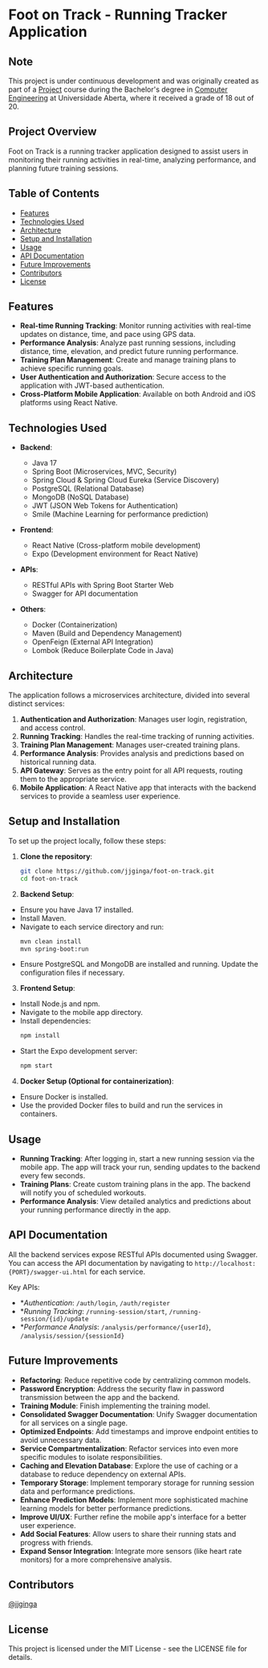 # Foot on Track - Running Tracker Application

## Note

This project is under continuous development and was originally created as part of a [Project](https://guiadoscursos.uab.pt/ucs/projeto-de-engenharia-informatica/?lang=en) course during the Bachelor's degree in [Computer Engineering](https://guiadoscursos.uab.pt/cursos/licenciatura-em-engenharia-informatica/?lang=en) at Universidade Aberta, where it received a grade of 18 out of 20.

## Project Overview

Foot on Track is a running tracker application designed to assist users in monitoring their running activities in real-time, analyzing performance, and planning future training sessions.

## Table of Contents

- [Features](#features)
- [Technologies Used](#technologies-used)
- [Architecture](#architecture)
- [Setup and Installation](#setup-and-installation)
- [Usage](#usage)
- [API Documentation](#api-documentation)
- [Future Improvements](#future-improvements)
- [Contributors](#contributors)
- [License](#license)

## Features

- **Real-time Running Tracking**: Monitor running activities with real-time updates on distance, time, and pace using GPS data.
- **Performance Analysis**: Analyze past running sessions, including distance, time, elevation, and predict future running performance.
- **Training Plan Management**: Create and manage training plans to achieve specific running goals.
- **User Authentication and Authorization**: Secure access to the application with JWT-based authentication.
- **Cross-Platform Mobile Application**: Available on both Android and iOS platforms using React Native.

## Technologies Used

- **Backend**: 
  - Java 17
  - Spring Boot (Microservices, MVC, Security)
  - Spring Cloud & Spring Cloud Eureka (Service Discovery)
  - PostgreSQL (Relational Database)
  - MongoDB (NoSQL Database)
  - JWT (JSON Web Tokens for Authentication)
  - Smile (Machine Learning for performance prediction)
  
- **Frontend**:
  - React Native (Cross-platform mobile development)
  - Expo (Development environment for React Native)

- **APIs**:
  - RESTful APIs with Spring Boot Starter Web
  - Swagger for API documentation

- **Others**:
  - Docker (Containerization)
  - Maven (Build and Dependency Management)
  - OpenFeign (External API Integration)
  - Lombok (Reduce Boilerplate Code in Java)

## Architecture

The application follows a microservices architecture, divided into several distinct services:

1. **Authentication and Authorization**: Manages user login, registration, and access control.
2. **Running Tracking**: Handles the real-time tracking of running activities.
3. **Training Plan Management**: Manages user-created training plans.
4. **Performance Analysis**: Provides analysis and predictions based on historical running data.
5. **API Gateway**: Serves as the entry point for all API requests, routing them to the appropriate service.
6. **Mobile Application**: A React Native app that interacts with the backend services to provide a seamless user experience.

## Setup and Installation

To set up the project locally, follow these steps:

1. **Clone the repository**:
   ```bash
   git clone https://github.com/jjginga/foot-on-track.git
   cd foot-on-track
2. **Backend Setup**:
  - Ensure you have Java 17 installed.
  - Install Maven.
  - Navigate to each service directory and run:
    ```bash
    mvn clean install
    mvn spring-boot:run
    ```
  - Ensure PostgreSQL and MongoDB are installed and running. Update the configuration files if necessary.
3. **Frontend Setup**:
  - Install Node.js and npm.
  - Navigate to the mobile app directory.
  - Install dependencies:
    ```bash
    npm install
    ```
  - Start the Expo development server:
    ```bash
    npm start
    ```
4. **Docker Setup (Optional for containerization)**:
  - Ensure Docker is installed.
  - Use the provided Docker files to build and run the services in containers.

## Usage
  - **Running Tracking**: After logging in, start a new running session via the mobile app. The app will track your run, sending updates to the backend every few seconds.
  - **Training Plans**: Create custom training plans in the app. The backend will notify you of scheduled workouts.
  - **Performance Analysis**: View detailed analytics and predictions about your running performance directly in the app.

## API Documentation
All the backend services expose RESTful APIs documented using Swagger. You can access the API documentation by navigating to `http://localhost:{PORT}/swagger-ui.html` for each service.

Key APIs:
  - **Authentication*: `/auth/login`, `/auth/register`
  - **Running Tracking*: `/running-session/start`, `/running-session/{id}/update`
  - **Performance Analysis*: `/analysis/performance/{userId}`, `/analysis/session/{sessionId}`

## Future Improvements
  - **Refactoring**: Reduce repetitive code by centralizing common models.
  - **Password Encryption**: Address the security flaw in password transmission between the app and the backend.
  - **Training Module**: Finish implementing the training model.
  - **Consolidated Swagger Documentation**: Unify Swagger documentation for all services on a single page.
  - **Optimized Endpoints**: Add timestamps and improve endpoint entities to avoid unnecessary data.
  - **Service Compartmentalization**: Refactor services into even more specific modules to isolate responsibilities.
  - **Caching and Elevation Database**: Explore the use of caching or a database to reduce dependency on external APIs.
  - **Temporary Storage**: Implement temporary storage for running session data and performance predictions.
  - **Enhance Prediction Models**: Implement more sophisticated machine learning models for better performance predictions.
  - **Improve UI/UX**: Further refine the mobile app's interface for a better user experience.
  - **Add Social Features**: Allow users to share their running stats and progress with friends.
  - **Expand Sensor Integration**: Integrate more sensors (like heart rate monitors) for a more comprehensive analysis.

## Contributors
[@jjginga](https://github.com/jjginga/)

## License
This project is licensed under the MIT License - see the LICENSE file for details.
